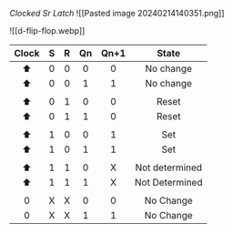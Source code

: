 *Clocked Sr Latch* 
![[Pasted image 20240214140351.png]]

![[d-flip-flop.webp]]

| Clock |  S  |  R  | Qn  | Qn+1 |     State      |
|:-----:|:---:|:---:|:---:|:----:|:--------------:|
|  ⬆️   |  0  |  0  |  0  |  0   |   No change    |
|   ⬆   |  0  |  0  |  1  |  1   |   No change    |
|       |     |     |     |      |                |
|   ⬆   |  0  |  1  |  0  |  0   |     Reset      |
|   ⬆   |  0  |  1  |  1  |  0   |     Reset      |
|       |     |     |     |      |                |
|   ⬆   |  1  |  0  |  0  |  1   |      Set       |
|   ⬆   |  1  |  0  |  1  |  1   |      Set       |
|       |     |     |     |      |                |
|   ⬆   |  1  |  1  |  0  |  X   | Not determined |
|   ⬆   |  1  |  1  |  1  |  X   | Not Determined |
|       |     |     |     |      |                |
|   0   |  X  |  X  |  0  |  0   |   No Change    |
|   0   |  X  |  X  |  1  |  1   |   No Change    |
